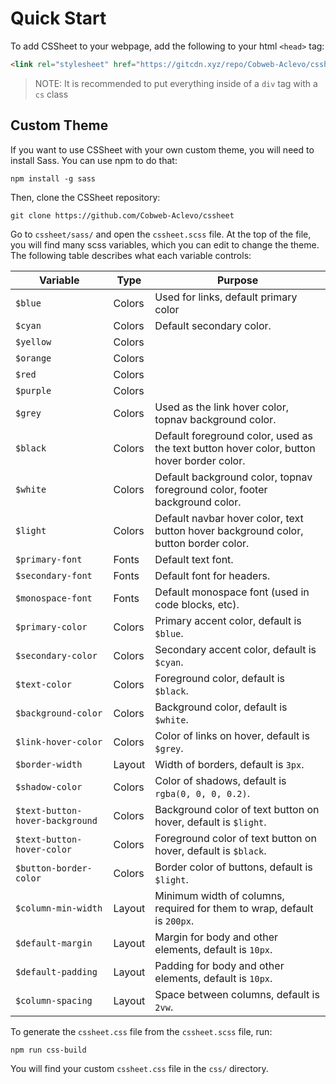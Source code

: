 # Quick Start
To add CSSheet to your webpage, add the following to your html `<head>` tag:

```html
<link rel="stylesheet" href="https://gitcdn.xyz/repo/Cobweb-Aclevo/cssheet/main/css/cssheet.min.css">
```

> NOTE: It is recommended to put everything inside of a `div` tag with a `cs` class

## Custom Theme
If you want to use CSSheet with your own custom theme, you will need to install Sass. You can use npm to do that:
```npm
npm install -g sass
```
Then, clone the CSSheet repository:
```git
git clone https://github.com/Cobweb-Aclevo/cssheet
```
Go to `cssheet/sass/` and open the `cssheet.scss` file.
At the top of the file, you will find many scss variables, which you can edit to change the theme. The following table describes what each variable controls:

| Variable                        | Type   | Purpose                                                                                   |
|---------------------------------|--------|-------------------------------------------------------------------------------------------|
| `$blue`                         | Colors | Used for links, default primary color                                                     |
| `$cyan`                         | Colors | Default secondary color.                                                                  |
| `$yellow`                       | Colors |                                                                                           |
| `$orange`                       | Colors |                                                                                           |
| `$red`                          | Colors |                                                                                           |
| `$purple`                       | Colors |                                                                                           |
| `$grey`                         | Colors | Used as the link hover color, topnav background color.                                    |
| `$black`                        | Colors | Default foreground color, used as the text button hover color, button hover border color. |
| `$white`                        | Colors | Default background color, topnav foreground color, footer background color.               |
| `$light`                        | Colors | Default navbar hover color, text button hover background color, button border color.      |
| `$primary-font`                 | Fonts  | Default text font.                                                                        |
| `$secondary-font`               | Fonts  | Default font for headers.                                                                 |
| `$monospace-font`               | Fonts  | Default monospace font (used in code blocks, etc).                                        |
| `$primary-color`                | Colors | Primary accent color, default is `$blue`.                                                 |
| `$secondary-color`              | Colors | Secondary accent color, default is `$cyan`.                                               |
| `$text-color`                   | Colors | Foreground color, default is `$black`.                                                    |
| `$background-color`             | Colors | Background color, default is `$white`.                                                    |
| `$link-hover-color`             | Colors | Color of links on hover, default is `$grey`.                                              |
| `$border-width`                 | Layout | Width of borders, default is `3px`.                                                       |
| `$shadow-color`                 | Colors | Color of shadows, default is `rgba(0, 0, 0, 0.2)`.                                        |
| `$text-button-hover-background` | Colors | Background color of text button on hover, default is `$light`.                            |
| `$text-button-hover-color`      | Colors | Foreground color of text button on hover, default is `$black`.                            |
| `$button-border-color`          | Colors | Border color of buttons, default is `$light`.                                             |
| `$column-min-width`             | Layout | Minimum width of columns, required for them to wrap, default is `200px`.                  |
| `$default-margin`               | Layout | Margin for body and other elements, default is `10px`.                                    |
| `$default-padding`              | Layout | Padding for body and other elements, default is `10px`.                                   |
| `$column-spacing`               | Layout | Space between columns, default is `2vw`.                                                  |

To generate the `cssheet.css` file from the `cssheet.scss` file, run:
```npm
npm run css-build
```
You will find your custom `cssheet.css` file in the `css/` directory.
